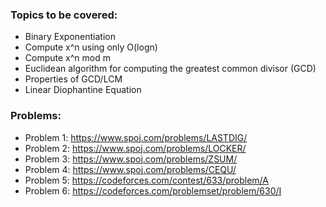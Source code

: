 ### Topics to be covered:
- Binary Exponentiation
- Compute x^n using only O(logn) 
- Compute x^n mod m
- Euclidean algorithm for computing the greatest common divisor (GCD)
- Properties of GCD/LCM
- Linear Diophantine Equation

### Problems:
- Problem 1: https://www.spoj.com/problems/LASTDIG/
- Problem 2: https://www.spoj.com/problems/LOCKER/
- Problem 3: https://www.spoj.com/problems/ZSUM/
- Problem 4: https://www.spoj.com/problems/CEQU/
- Problem 5: https://codeforces.com/contest/633/problem/A
- Problem 6: https://codeforces.com/problemset/problem/630/I
